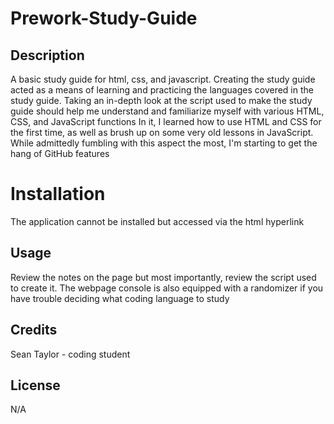 # Prework-Study-Guide

## Description

A basic study guide for html, css, and javascript. Creating the study guide acted as a means of learning and practicing the languages covered in the study guide.
Taking an in-depth look at the script used to make the study guide should help me understand and familiarize myself with various HTML, CSS, and JavaScript functions
In it, I learned how to use HTML and CSS for the first time, as well as brush up on some very old lessons in JavaScript. While admittedly fumbling with this aspect the most, I'm starting to get the hang of GitHub features

# Installation

The application cannot be installed but accessed via the html hyperlink

## Usage

Review the notes on the page but most importantly, review the script used to create it. The webpage console is also equipped with a randomizer if you have trouble deciding what coding language to study

## Credits

Sean Taylor - coding student

## License

N/A

